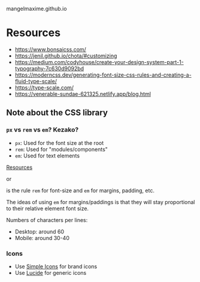 mangelmaxime.github.io

# Resources

- https://www.bonsaicss.com/
- https://jenil.github.io/chota/#customizing
- https://medium.com/codyhouse/create-your-design-system-part-1-typography-7c630d9092bd
- https://moderncss.dev/generating-font-size-css-rules-and-creating-a-fluid-type-scale/
- https://type-scale.com/
- https://venerable-sundae-621325.netlify.app/blog.html

## Note about the CSS library

### `px` vs `rem` vs `em`? Kezako?

- `px`: Used for the font size at the root
- `rem`: Used for "modules/components"
- `em`: Used for text elements

[Resources](https://css-tricks.com/rems-ems/)

or

is the rule `rem` for font-size and `em` for margins, padding, etc.

The ideas of using `em` for margins/paddings is that they will stay proportional to their relative element font size.

Numbers of characters per lines:
- Desktop: around 60
- Mobile: around 30-40

### Icons

- Use [Simple Icons](https://simpleicons.org/) for brand icons
- Use [Lucide](https://lucide.dev/) for generic icons
